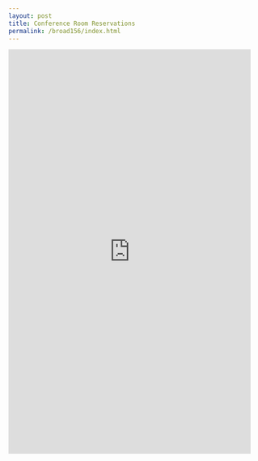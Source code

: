 ```yaml
---
layout: post
title: Conference Room Reservations
permalink: /broad156/index.html
---
```


<iframe src="https://calendar.google.com/calendar/embed?src=g4asfvl610hai4t5os9tc0o6ss%40group.calendar.google.com&ctz=America%2FLos_Angeles" style="border: 0" width="95%" height="800" frameborder="0" scrolling="no"></iframe>